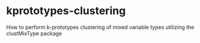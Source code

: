 # kprototypes-clustering
How to perform k-prototypes clustering of mixed variable types utilizing the clustMixType package
